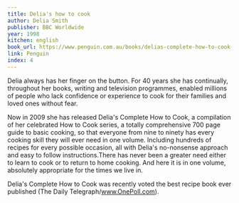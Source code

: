 ```yaml
---
title: Delia's how to cook
author: Delia Smith
publisher: BBC Worldwide
year: 1998
kitchen: english
book_url: https://www.penguin.com.au/books/delias-complete-how-to-cook-9780563539070
link: Penguin
index: 4
---
```


Delia always has her finger on the button. For 40 years she has continually, throughout her books, writing and television programmes, enabled millions of people who lack confidence or experience to cook for their families and loved ones without fear.

Now in 2009 she has released Delia's Complete How to Cook, a compilation of her celebrated How to Cook series, a totally comprehensive 700 page guide to basic cooking, so that everyone from nine to ninety has every cooking skill they will ever need in one volume. Including hundreds of recipes for every possible occasion, all with Delia's no-nonsense approach and easy to follow instructions.There has never been a greater need either to learn to cook or to return to home cooking. And here it is in one volume, absolutely appropriate for the times we live in.

Delia's Complete How to Cook was recently voted the best recipe book ever published (The Daily Telegraph/www.OnePoll.com).